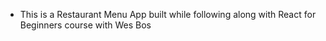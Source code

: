 * This is a Restaurant Menu App built while following along with React for Beginners course with Wes Bos

